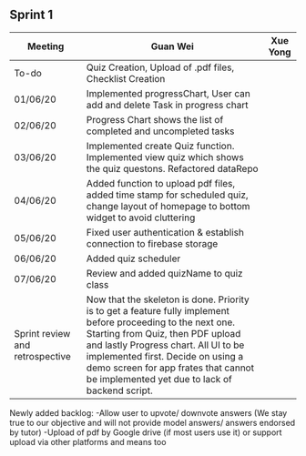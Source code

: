 ## Sprint 1

Meeting|Guan Wei|Xue Yong
---|--------|--------
To-do|Quiz Creation, Upload of .pdf files, Checklist Creation|
01/06/20|Implemented progressChart, User can add and delete Task in progress chart|
02/06/20|Progress Chart shows the list of completed and uncompleted tasks|
03/06/20|Implemented create Quiz function. Implemented view quiz which shows the quiz questons. Refactored dataRepo|
04/06/20|Added function to upload pdf files, added time stamp for scheduled quiz, change layout of homepage to bottom widget to avoid cluttering|
05/06/20|Fixed user authentication & establish connection to firebase storage|
06/06/20|Added quiz scheduler|
07/06/20|Review and added quizName to quiz class|
Sprint review and retrospective| Now that the skeleton is done. Priority is to get a feature fully implement before proceeding to the next one. Starting from Quiz, then PDF upload and lastly Progress chart. All UI to be implemented first. Decide on using a demo screen for app frates that cannot be implemented yet due to lack of backend script. 
Newly added backlog:
-Allow user to upvote/ downvote answers (We stay true to our objective and will not provide model answers/ answers endorsed by tutor)
-Upload of pdf by Google drive (if most users use it) or support upload via other platforms and means too
